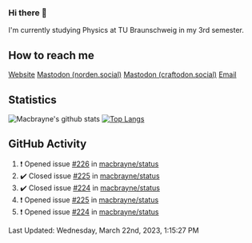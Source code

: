 ### Hi there 👋
I'm currently studying Physics at TU Braunschweig in my 3rd semester.

## How to reach me
[Website](https://florentin-schleuss.de)
<a rel="me" href="https://norden.social/@florentin">Mastodon (norden.social)</a>
<a rel="me" href="https://craftodon.social/@frodolon">Mastodon (craftodon.social)</a>
[Email](mailto:hello@macbrayne.de)

## Statistics
![Macbrayne's github stats](https://github-readme-stats.vercel.app/api?username=macbrayne&count_private=true&show_icons=true&hide_rank=true&custom_title=macbrayne's%20GitHub%20Stats)
[![Top Langs](https://github-readme-stats.vercel.app/api/top-langs/?username=macbrayne&exclude_repo=liftron&layout=compact)](https://github.com/anuraghazra/github-readme-stats)
## GitHub Activity

<!--RECENT_ACTIVITY:start-->
1. ❗️ Opened issue [#226](https://github.com/macbrayne/status/issues/226) in [macbrayne/status](https://github.com/macbrayne/status)
2. ✔️ Closed issue [#225](https://github.com/macbrayne/status/issues/225) in [macbrayne/status](https://github.com/macbrayne/status)
3. ✔️ Closed issue [#224](https://github.com/macbrayne/status/issues/224) in [macbrayne/status](https://github.com/macbrayne/status)
4. ❗️ Opened issue [#225](https://github.com/macbrayne/status/issues/225) in [macbrayne/status](https://github.com/macbrayne/status)
5. ❗️ Opened issue [#224](https://github.com/macbrayne/status/issues/224) in [macbrayne/status](https://github.com/macbrayne/status)
<!--RECENT_ACTIVITY:end-->

<!--RECENT_ACTIVITY:last_update-->
Last Updated: Wednesday, March 22nd, 2023, 1:15:27 PM
<!--RECENT_ACTIVITY:last_update_end-->


<!--
**macbrayne/macbrayne** is a ✨ _special_ ✨ repository because its `README.md` (this file) appears on your GitHub profile.

Here are some ideas to get you started:

- 🔭 I’m currently working on ...
- 🌱 I’m currently learning ...
- 👯 I’m looking to collaborate on ...
- 🤔 I’m looking for help with ...
- 💬 Ask me about ...
- 📫 How to reach me: ...
- 😄 Pronouns: ...
- ⚡ Fun fact: ...
-->
